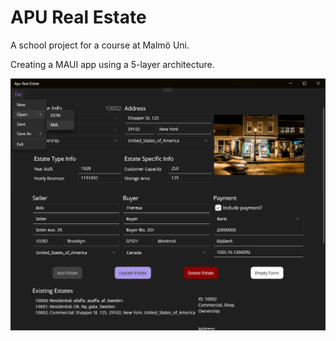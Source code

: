 # APU Real Estate

A school project for a course at Malmö Uni. 

Creating a MAUI app using a 5-layer architecture.

![screenshot](MAUI-screenshot.png)
